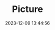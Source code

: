 ---
weight: 1
images:
- /images/edited/120.jpeg
title: Picture
date: 2023-12-09 13:44:56
tags: [luminarneo,work,ilce7m3,car,vehicles]
---